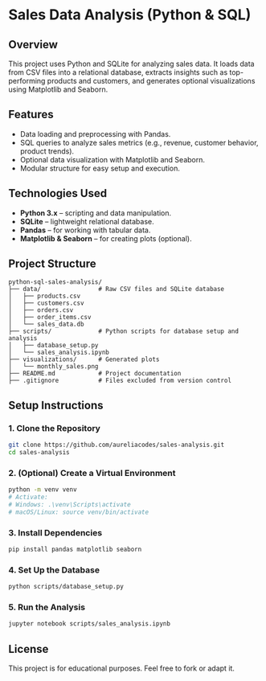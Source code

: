# Sales Data Analysis (Python & SQL)

## Overview
This project uses Python and SQLite for analyzing sales data. It loads data from CSV files into a relational database, extracts insights such as top-performing products and customers, and generates optional visualizations using Matplotlib and Seaborn.

## Features
- Data loading and preprocessing with Pandas.
- SQL queries to analyze sales metrics (e.g., revenue, customer behavior, product trends).
- Optional data visualization with Matplotlib and Seaborn.
- Modular structure for easy setup and execution.

## Technologies Used
- **Python 3.x** – scripting and data manipulation.
- **SQLite** – lightweight relational database.
- **Pandas** – for working with tabular data.
- **Matplotlib & Seaborn** – for creating plots (optional).

## Project Structure
```
python-sql-sales-analysis/
├── data/                # Raw CSV files and SQLite database
│   ├── products.csv
│   ├── customers.csv
│   ├── orders.csv
│   ├── order_items.csv
│   └── sales_data.db
├── scripts/             # Python scripts for database setup and analysis
│   ├── database_setup.py
│   └── sales_analysis.ipynb
├── visualizations/      # Generated plots
│   └── monthly_sales.png
├── README.md            # Project documentation
├── .gitignore           # Files excluded from version control
```

## Setup Instructions

### 1. Clone the Repository
```bash
git clone https://github.com/aureliacodes/sales-analysis.git
cd sales-analysis
```

### 2. (Optional) Create a Virtual Environment
```bash
python -m venv venv
# Activate:
# Windows: .\venv\Scripts\activate
# macOS/Linux: source venv/bin/activate
```

### 3. Install Dependencies
```bash
pip install pandas matplotlib seaborn
```

### 4. Set Up the Database
```bash
python scripts/database_setup.py
```

### 5. Run the Analysis
```bash
jupyter notebook scripts/sales_analysis.ipynb
```

## License
This project is for educational purposes. Feel free to fork or adapt it.
